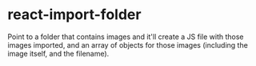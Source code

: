 # react-import-folder
Point to a folder that contains images and it'll create a JS file with those images imported, and an array of objects for those images (including the image itself, and the filename).
